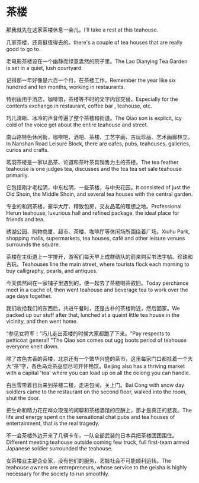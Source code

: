 # 茶楼

<p><span class="chinese">那我就先在这家茶楼休息一会儿。</span><span class="english">I'll take a rest at this teahouse.</span></p>

<p><span class="chinese">几家茶楼，还真挺值得去的。</span><span class="english">there's a couple of tea houses that are really good to go to.</span></p>

<p><span class="chinese">老电影茶楼设在一个幽静而绿意盎然的院子里。</span><span class="english">The Lao Dianying Tea Garden is set in a quiet, lush courtyard.</span></p>

<p><span class="chinese">记得那一年好像是六百一个月，在茶楼工作。</span><span class="english">Remember the year like six hundred and ten months, working in restaurants.</span></p>

<p><span class="chinese">特别适用于酒店，咖啡馆，茶楼等不时的文字内容交替。</span><span class="english">Especially for the contents exchange in restaurant, coffee bar , teahouse, etc.</span></p>

<p><span class="chinese">巧儿清晰、冰冷的声音传遍了整个茶楼和街道。</span><span class="english">The Qiao son is explicit, icy cold of the voice get about the entire teahouse and street.</span></p>

<p><span class="chinese">南山路特色休闲街，咖啡吧、酒吧、茶楼、工艺字画、古玩珍品、艺术画廊林立。</span><span class="english">In Nanshan Road Leisure Block, there are cafes, pubs, teahouses, galleries, curios and crafts.</span></p>

<p><span class="chinese">茗羽茶楼是一家以品茶、论道和茶叶茶具销售为主的茶楼。</span><span class="english">The tea feather teahouse is one judges tea, discusses and the tea tea set sale teahouse primarily.</span></p>

<p><span class="chinese">它包括刚才老松阴，中东松阴，一些茶楼，与中央花园。</span><span class="english">It consisted of just the Old Shoin, the Middle Shoin, and several tea houses with the central garden.</span></p>

<p><span class="chinese">专业的和润茶楼，豪华大厅、精致包房，交友品茗的理想之地。</span><span class="english">Professional Herun teahouse, luxurious hall and refined package, the ideal place for friends and tea.</span></p>

<p><span class="chinese">绣湖公园、购物商厦、超市、茶楼、咖啡厅等休闲场所围绕着广场。</span><span class="english">Xiuhu Park, shopping malls, supermarkets, tea houses, café and other leisure venues surrounds the square.</span></p>

<p><span class="chinese">茶楼在主街道上一字排开，游客们每天早上成群结队的前来购买书法字帖、珍珠和古玩。</span><span class="english">Teahouses line the main street, where tourists flock each morning to buy calligraphy, pearls, and antiques.</span></p>

<p><span class="chinese">今天偶然间在一家铺子里遇到的，便一起去了茶楼喝茶叙旧。</span><span class="english">Today perchance meet in a cache of, then went teahouse and beverage tea to work over the age days together.</span></p>

<p><span class="chinese">我们收拾我们的东西后，共进午餐时，还是古朴的茶楼附近，然后回家。</span><span class="english">We packed up our stuff after that, lunched at a quaint little tea house in the vicinity, and then went home.</span></p>

<p><span class="chinese">“参见女将军！”巧儿走出茶楼的时候大家都跪了下来。</span><span class="english">"Pay respects to petticoat general! "The Qiao son comes out ugg boots period of teahouse everyone knelt down.</span></p>

<p><span class="chinese">除了古色古香的茶楼，北京还有一个繁华兴盛的茶市，这里每家门口都挂着一个大大“茶”字，各色乌龙茶品您尽可开怀畅饮。</span><span class="english">Beijing also has a thriving market with a capital 'tea' where you can load up on all the oolong you can handle.</span></p>

<p><span class="chinese">白丛雪带着日兵来到茶楼二楼，走进包间，关上门。</span><span class="english">Bai Cong with snow day soldiers came to the restaurant on the second floor, walked into the room, shut the door.</span></p>

<p><span class="chinese">把生命和精力花在哗众取宠的闲聊和茶楼酒馆的应酬上，那才是真正的悲哀。</span><span class="english">The life and energy spent on the sensational chat pubs and tea houses of entertainment, that is the real tragedy.</span></p>

<p><span class="chinese">不一会茶楼外边开来了几辆卡车，一队全部武装的日本兵把茶楼团团围住。</span><span class="english">Different meeting teahouse outside coming few truck, full first-team armed Japanese soldier surrounded the teahouse.</span></p>

<p><span class="chinese">女茶楼业主是企业家，没有他们的服务，艺妓社会不可能顺利运转。</span><span class="english">The teahouse owners are entrepreneurs, whose service to the geisha is highly necessary for the society to run smoothly.</span></p>

